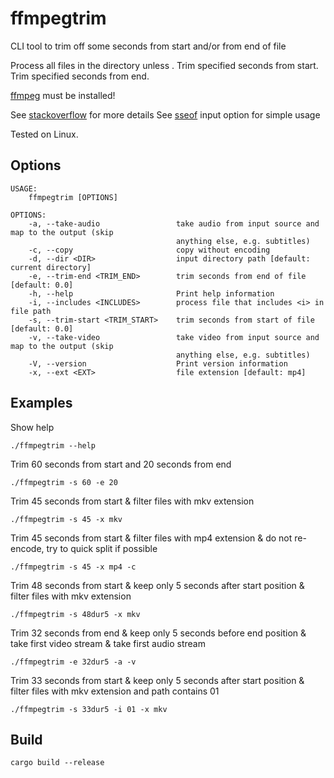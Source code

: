 # ffmpegtrim
CLI tool to trim off some seconds from start and/or from end of file

Process all files in the directory unless .
Trim specified seconds from start.
Trim specified seconds from end.

[ffmpeg](https://ffmpeg.org/) must be installed!

See [stackoverflow](https://stackoverflow.com/a/55337279/5431545) for more details
See [sseof](https://stackoverflow.com/a/36120894/5431545) input option for simple usage

Tested on Linux.

## Options
```shell
USAGE:
    ffmpegtrim [OPTIONS]

OPTIONS:
    -a, --take-audio                 take audio from input source and map to the output (skip
                                     anything else, e.g. subtitles)
    -c, --copy                       copy without encoding
    -d, --dir <DIR>                  input directory path [default: current directory]
    -e, --trim-end <TRIM_END>        trim seconds from end of file [default: 0.0]
    -h, --help                       Print help information
    -i, --includes <INCLUDES>        process file that includes <i> in file path
    -s, --trim-start <TRIM_START>    trim seconds from start of file [default: 0.0]
    -v, --take-video                 take video from input source and map to the output (skip
                                     anything else, e.g. subtitles)
    -V, --version                    Print version information
    -x, --ext <EXT>                  file extension [default: mp4]
```

## Examples
Show help
```shell
./ffmpegtrim --help
```
Trim 60 seconds from start and 20 seconds from end
```shell
./ffmpegtrim -s 60 -e 20
```
Trim 45 seconds from start & filter files with mkv extension
```shell
./ffmpegtrim -s 45 -x mkv
```
Trim 45 seconds from start & filter files with mp4 extension & do not re-encode, try to quick split if possible
```shell
./ffmpegtrim -s 45 -x mp4 -c
```
Trim 48 seconds from start & keep only 5 seconds after start position & filter files with mkv extension
```shell
./ffmpegtrim -s 48dur5 -x mkv
```
Trim 32 seconds from end & keep only 5 seconds before end position & take first video stream & take first audio stream
```shell
./ffmpegtrim -e 32dur5 -a -v
```
Trim 33 seconds from start & keep only 5 seconds after start position & filter files with mkv extension and path contains 01
```shell
./ffmpegtrim -s 33dur5 -i 01 -x mkv
```

## Build
```shell
cargo build --release
```